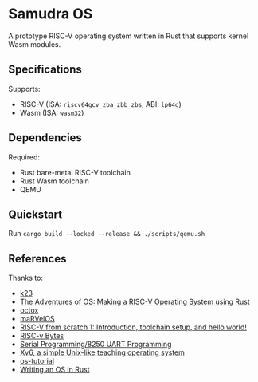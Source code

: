 # Samudra OS

A prototype RISC-V operating system written in Rust that supports kernel Wasm modules.

## Specifications

Supports:

* RISC-V (ISA: `riscv64gcv_zba_zbb_zbs`, ABI: `lp64d`)
* Wasm (ISA: `wasm32`)

## Dependencies

Required:

* Rust bare-metal RISC-V toolchain
* Rust Wasm toolchain
* QEMU

## Quickstart

Run `cargo build --locked --release && ./scripts/qemu.sh`

## References

Thanks to:

* [k23](https://github.com/JonasKruckenberg/k23)
* [The Adventures of OS: Making a RISC-V Operating System using Rust](https://osblog.stephenmarz.com/index.html)
* [octox](https://github.com/o8vm/octox)
* [maRVelOS](https://github.com/DonaldKellett/marvelos)
* [RISC-V from scratch 1: Introduction, toolchain setup, and hello world!](https://twilco.github.io/riscv-from-scratch/2019/03/10/riscv-from-scratch-1.html)
* [RISC-v Bytes](https://danielmangum.com/categories/risc-v-bytes/)
* [Serial Programming/8250 UART Programming](https://en.wikibooks.org/wiki/Serial_Programming/8250_UART_Programming)
* [Xv6, a simple Unix-like teaching operating system](https://pdos.csail.mit.edu/6.828/2022/xv6.html)
* [os-tutorial](https://github.com/cfenollosa/os-tutorial)
* [Writing an OS in Rust ](https://github.com/phil-opp/blog_os)
